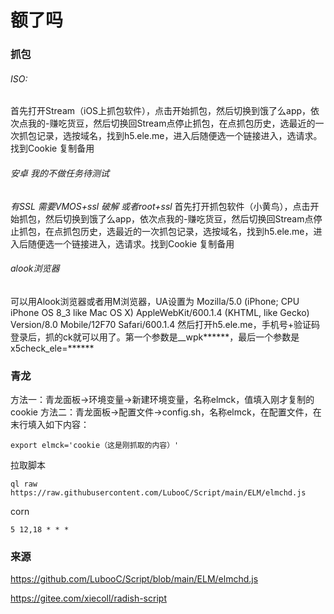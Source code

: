 # 额了吗
### 抓包
###### ISO:
首先打开Stream（iOS上抓包软件），点击开始抓包，然后切换到饿了么app，依次点我的-赚吃货豆，然后切换回Stream点停止抓包，在点抓包历史，选最近的一次抓包记录，选按域名，找到h5.ele.me，进入后随便选一个链接进入，选请求。找到Cookie 复制备用

###### 安卓 我的不做任务待测试
*有SSL 需要VMOS+ssl 破解 或者root+ssl*
首先打开抓包软件（小黄鸟），点击开始抓包，然后切换到饿了么app，依次点我的-赚吃货豆，然后切换回Stream点停止抓包，在点抓包历史，选最近的一次抓包记录，选按域名，找到h5.ele.me，进入后随便选一个链接进入，选请求。找到Cookie 复制备用

###### alook浏览器
可以用Alook浏览器或者用M浏览器，UA设置为
Mozilla/5.0 (iPhone; CPU iPhone OS 8_3 like Mac OS X) AppleWebKit/600.1.4 (KHTML, like Gecko) Version/8.0 Mobile/12F70 Safari/600.1.4
然后打开h5.ele.me，手机号+验证码登录后，抓的ck就可以用了。第一个参数是__wpk******，最后一个参数是x5check_ele=******

### 青龙
方法一：青龙面板->环境变量->新建环境变量，名称elmck，值填入刚才复制的cookie
方法二：青龙面板->配置文件->config.sh，名称elmck，在配置文件，在末行填入如下内容：
```
export elmck='cookie（这是刚抓取的内容）'
```
拉取脚本
```
ql raw https://raw.githubusercontent.com/LubooC/Script/main/ELM/elmchd.js
```
corn
```
5 12,18 * * *
```

### 来源
https://github.com/LubooC/Script/blob/main/ELM/elmchd.js

https://gitee.com/xiecoll/radish-script
